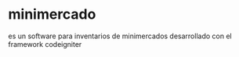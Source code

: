 # minimercado
es un software para inventarios de minimercados desarrollado con el framework codeigniter
